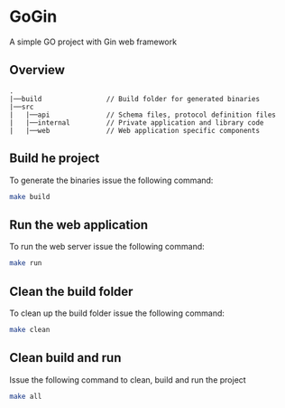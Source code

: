 # GoGin

A simple GO project with Gin web framework

## Overview

```
.
|──build                // Build folder for generated binaries
|──src
|   |──api              // Schema files, protocol definition files
|   |──internal         // Private application and library code
|   |──web              // Web application specific components
```

## Build he project

To generate the binaries issue the following command:

```sh
make build
```

## Run the web application

To run the web server issue the following command:

```sh
make run
```

## Clean the build folder

To clean up the build folder issue the following command:

```sh
make clean
```

## Clean build and run

Issue the following command to clean, build and run the project

```sh
make all
```
